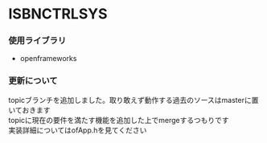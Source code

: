 # ISBNCTRLSYS
### 使用ライブラリ
- openframeworks

### 更新について
topicブランチを追加しました。取り敢えず動作する過去のソースはmasterに置いておきます  
topicに現在の要件を満たす機能を追加した上でmergeするつもりです  
実装詳細についてはofApp.hを見てください